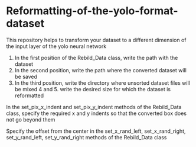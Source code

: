# Reformatting-of-the-yolo-format-dataset
This repository helps to transform your dataset to a different dimension of the input layer of the yolo neural network
1. In the first position of the Rebild_Data class, write the path with the dataset
2. In the second position, write the path where the converted dataset will be saved
3. In the third position, write the directory where unsorted dataset files will be mixed
4 and 5. write the desired size for which the dataset is reformatted

In the set_pix_x_indent and set_pix_y_indent methods of the Rebild_Data class, specify the required x and y indents so that the converted box does not go beyond them

Specify the offset from the center in the set_x_rand_left, set_x_rand_right, set_y_rand_left, set_y_rand_right methods of the Rebild_Data class
